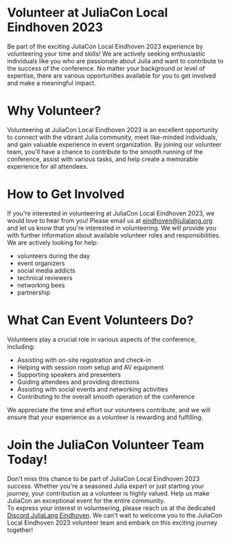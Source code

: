 # Volunteer at JuliaCon Local Eindhoven 2023

Be part of the exciting JuliaCon Local Eindhoven 2023 experience by volunteering your time and skills! We are actively seeking enthusiastic individuals like you who are passionate about Julia and want to contribute to the success of the conference. No matter your background or level of expertise, there are various opportunities available for you to get involved and make a meaningful impact.

# Why Volunteer?
Volunteering at JuliaCon Local Eindhoven 2023 is an excellent opportunity to connect with the vibrant Julia community, meet like-minded individuals, and gain valuable experience in event organization. By joining our volunteer team, you'll have a chance to contribute to the smooth running of the conference, assist with various tasks, and help create a memorable experience for all attendees.

# How to Get Involved
If you're interested in volunteering at JuliaCon Local Eindhoven 2023, we would love to hear from you! Please email us at [eindhoven@julialang.org](eindhoven@julialang.org) and let us know that you're interested in volunteering. We will provide you with further information about available volunteer roles and responsibilities. We are actively looking for help:
- volunteers during the day
- event organizers
- social media addicts
- technical reviewers
- networking bees
- partnership

# What Can Event Volunteers Do?
Volunteers play a crucial role in various aspects of the conference, including:

- Assisting with on-site registration and check-in
- Helping with session room setup and AV equipment
- Supporting speakers and presenters
- Guiding attendees and providing directions
- Assisting with social events and networking activities
- Contributing to the overall smooth operation of the conference

We appreciate the time and effort our volunteers contribute, and we will ensure that your experience as a volunteer is rewarding and fulfilling.

# Join the JuliaCon Volunteer Team Today!
Don't miss this chance to be part of JuliaCon Local Eindhoven 2023 success. Whether you're a seasoned Julia expert or just starting your journey, your contribution as a volunteer is highly valued. Help us make JuliaCon an exceptional event for the entire community.\
To express your interest in volunteering, please reach us at the dedicated [Discord JuliaLang Eindhoven](https://discord.gg/BAvxt75D). We can't wait to welcome you to the JuliaCon Local Eindhoven 2023 volunteer team and embark on this exciting journey together!
